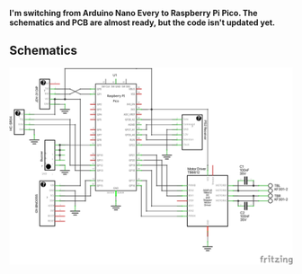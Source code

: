 **I'm switching from Arduino Nano Every to Raspberry Pi Pico. The schematics and PCB are almost ready, but the code isn't updated yet.**

## Schematics

![Schematics image](fritzing/robot_schem.png)
